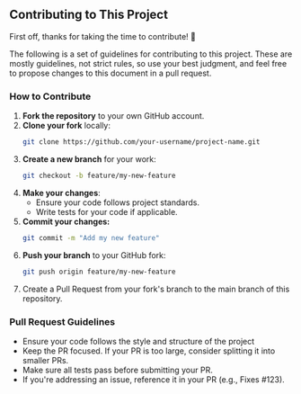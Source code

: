 ## Contributing to This Project

First off, thanks for taking the time to contribute! 🎉

The following is a set of guidelines for contributing to this project. These are mostly guidelines, not strict rules, so use your best judgment, and feel free to propose changes to this document in a pull request.

### How to Contribute

1. **Fork the repository** to your own GitHub account.
2. **Clone your fork** locally:
   ```bash
   git clone https://github.com/your-username/project-name.git
   ```
3. **Create a new branch** for your work:
    ```bash
    git checkout -b feature/my-new-feature
    ```
4. **Make your changes**:
   * Ensure your code follows project standards.
   * Write tests for your code if applicable.
5. **Commit your changes:**
   ```bash
   git commit -m "Add my new feature"
   ```
6. **Push your branch** to your GitHub fork:
    ```bash
    git push origin feature/my-new-feature

    ```
7. Create a Pull Request from your fork's branch to the main branch of this repository.



### Pull Request Guidelines
 * Ensure your code follows the style and structure of the project
 * Keep the PR focused. If your PR is too large, consider splitting it into smaller PRs.
 * Make sure all tests pass before submitting your PR.
 * If you're addressing an issue, reference it in your PR (e.g., Fixes #123).
